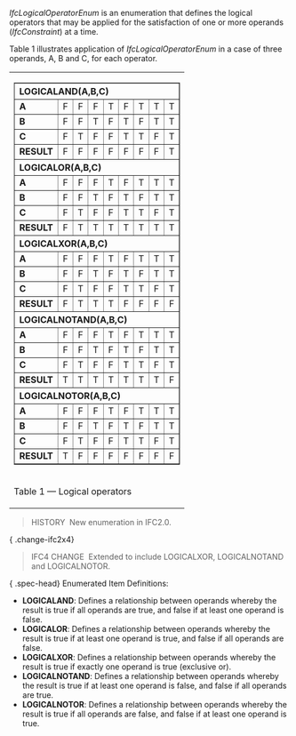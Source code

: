 ﻿_IfcLogicalOperatorEnum_ is an enumeration that defines the logical operators that may be applied for the satisfaction of one or more operands (_IfcConstraint_) at a time.

Table 1 illustrates application of _IfcLogicalOperatorEnum_ in a case of three operands, A, B and C, for each operator.

<table><tr><td>

<table border="1" cellspacing="0" cellpadding="0">
<th align="left" colspan="9">LOGICALAND(A,B,C)</th>
<tr>
<td><b>A</b></td>
<td align="center">F</td>
<td align="center">F</td>
<td align="center">F</td>
<td align="center">T</td>
<td align="center">F</td>
<td align="center">T</td>
<td align="center">T</td>
<td align="center">T</td>
</tr>
<tr>
<td><b>B</b></td>
<td align="center">F</td>
<td align="center">F</td>
<td align="center">T</td>
<td align="center">F</td>
<td align="center">T</td>
<td align="center">F</td>
<td align="center">T</td>
<td align="center">T</td>
</tr><tr>
<td><b>C</b></td>
<td align="center">F</td>
<td align="center">T</td>
<td align="center">F</td>
<td align="center">F</td>
<td align="center">T</td>
<td align="center">T</td>
<td align="center">F</td>
<td align="center">T</td>
</tr>
<tr>
<td><b>RESULT</b></td>
<td align="center">F</td>
<td align="center">F</td>
<td align="center">F</td>
<td align="center">F</td>
<td align="center">F</td>
<td align="center">F</td>
<td align="center">F</td>
<td align="center">T</td>
</tr>
<th align="left" colspan="9">LOGICALOR(A,B,C)</th>
<tr>
<td><b>A</b></td>
<td align="center">F</td>
<td align="center">F</td>
<td align="center">F</td>
<td align="center">T</td>
<td align="center">F</td>
<td align="center">T</td>
<td align="center">T</td>
<td align="center">T</td>
</tr>
<tr>
<td><b>B</b></td>
<td align="center">F</td>
<td align="center">F</td>
<td align="center">T</td>
<td align="center">F</td>
<td align="center">T</td>
<td align="center">F</td>
<td align="center">T</td>
<td align="center">T</td>
</tr><tr>
<td><b>C</b></td>
<td align="center">F</td>
<td align="center">T</td>
<td align="center">F</td>
<td align="center">F</td>
<td align="center">T</td>
<td align="center">T</td>
<td align="center">F</td>
<td align="center">T</td>
</tr>
<tr>
<td><b>RESULT</b></td>
<td align="center">F</td>
<td align="center">T</td>
<td align="center">T</td>
<td align="center">T</td>
<td align="center">T</td>
<td align="center">T</td>
<td align="center">T</td>
<td align="center">T</td>
</tr>
<th align="left" colspan="9">LOGICALXOR(A,B,C)</th>
<tr>
<td><b>A</b></td>
<td align="center">F</td>
<td align="center">F</td>
<td align="center">F</td>
<td align="center">T</td>
<td align="center">F</td>
<td align="center">T</td>
<td align="center">T</td>
<td align="center">T</td>
</tr>
<tr>
<td><b>B</b></td>
<td align="center">F</td>
<td align="center">F</td>
<td align="center">T</td>
<td align="center">F</td>
<td align="center">T</td>
<td align="center">F</td>
<td align="center">T</td>
<td align="center">T</td>
</tr><tr>
<td><b>C</b></td>
<td align="center">F</td>
<td align="center">T</td>
<td align="center">F</td>
<td align="center">F</td>
<td align="center">T</td>
<td align="center">T</td>
<td align="center">F</td>
<td align="center">T</td>
</tr>
<tr>
<td><b>RESULT</b></td>
<td align="center">F</td>
<td align="center">T</td>
<td align="center">T</td>
<td align="center">T</td>
<td align="center">F</td>
<td align="center">F</td>
<td align="center">F</td>
<td align="center">F</td>
</tr>
<th align="left" colspan="9">LOGICALNOTAND(A,B,C)</th>
<tr>
<td><b>A</b></td>
<td align="center">F</td>
<td align="center">F</td>
<td align="center">F</td>
<td align="center">T</td>
<td align="center">F</td>
<td align="center">T</td>
<td align="center">T</td>
<td align="center">T</td>
</tr>
<tr>
<td><b>B</b></td>
<td align="center">F</td>
<td align="center">F</td>
<td align="center">T</td>
<td align="center">F</td>
<td align="center">T</td>
<td align="center">F</td>
<td align="center">T</td>
<td align="center">T</td>
</tr><tr>
<td><b>C</b></td>
<td align="center">F</td>
<td align="center">T</td>
<td align="center">F</td>
<td align="center">F</td>
<td align="center">T</td>
<td align="center">T</td>
<td align="center">F</td>
<td align="center">T</td>
</tr>
<tr>
<td><b>RESULT</b></td>
<td align="center">T</td>
<td align="center">T</td>
<td align="center">T</td>
<td align="center">T</td>
<td align="center">T</td>
<td align="center">T</td>
<td align="center">T</td>
<td align="center">F</td>
</tr>
<th align="left" colspan="9">LOGICALNOTOR(A,B,C)</th>
<tr>
<td><b>A</b></td>
<td align="center">F</td>
<td align="center">F</td>
<td align="center">F</td>
<td align="center">T</td>
<td align="center">F</td>
<td align="center">T</td>
<td align="center">T</td>
<td align="center">T</td>
</tr>
<tr>
<td><b>B</b></td>
<td align="center">F</td>
<td align="center">F</td>
<td align="center">T</td>
<td align="center">F</td>
<td align="center">T</td>
<td align="center">F</td>
<td align="center">T</td>
<td align="center">T</td>
</tr><tr>
<td><b>C</b></td>
<td align="center">F</td>
<td align="center">T</td>
<td align="center">F</td>
<td align="center">F</td>
<td align="center">T</td>
<td align="center">T</td>
<td align="center">F</td>
<td align="center">T</td>
</tr>
<tr>
<td><b>RESULT</b></td>
<td align="center">T</td>
<td align="center">F</td>
<td align="center">F</td>
<td align="center">F</td>
<td align="center">F</td>
<td align="center">F</td>
<td align="center">F</td>
<td align="center">F</td>
</tr>
</table>

</td></tr>
<tr><td><p class="table">Table 1 &mdash; Logical operators</p></td></tr>
</table>

> HISTORY&nbsp; New enumeration in IFC2.0.

{ .change-ifc2x4}
> IFC4 CHANGE&nbsp; Extended to include LOGICALXOR, LOGICALNOTAND and LOGICALNOTOR.

{ .spec-head}
Enumerated Item Definitions:

* **LOGICALAND**: Defines a relationship between operands whereby the result is true if all operands are true, and false if at least one operand is false.
* **LOGICALOR**: Defines a relationship between operands whereby the result is true if at least one operand is true, and false if all operands are false.
* **LOGICALXOR**: Defines a relationship between operands whereby the result is true if exactly one operand is true (exclusive or).
* **LOGICALNOTAND**: Defines a relationship between operands whereby the result is true if at least one operand is false, and false if all operands are true.
* **LOGICALNOTOR**: Defines a relationship between operands whereby the result is true if all operands are false, and false if at least one operand is true.
